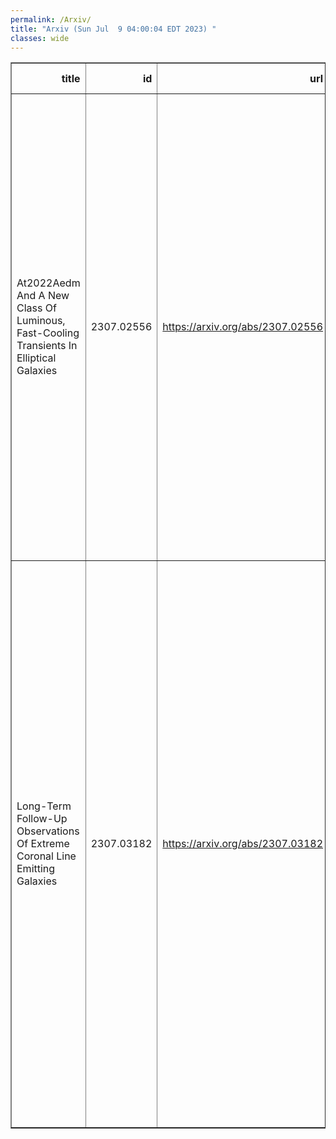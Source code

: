 ```yaml
---
permalink: /Arxiv/
title: "Arxiv (Sun Jul  9 04:00:04 EDT 2023) "
classes: wide
---
```

<table border="1" class="dataframe">
  <thead>
    <tr style="text-align: right;">
      <th>title</th>
      <th>id</th>
      <th>url</th>
      <th>authors</th>
      <th>Local Authors</th>
    </tr>
  </thead>
  <tbody>
    <tr>
      <td>At2022Aedm And A New Class Of Luminous, Fast-Cooling Transients In   Elliptical Galaxies</td>
      <td>2307.02556</td>
      <td><a href="https://arxiv.org/abs/2307.02556" target="_blank">https://arxiv.org/abs/2307.02556</a></td>
      <td>M. Nicholl, S. Srivastav, M. D. Fulton, S. Gomez, M. E. Huber, S. R. Oates, P. Ramsden, L. Rhodes, S. J. Smartt, K. W. Smith, A. Aamer, J. P. Anderson, F. E. Bauer, E. Berger, T. De Boer, K. C. Chambers, P. Charalampopoulos, T. -W. Chen, R. P. Fender, M. Fraser, H. Gao, D. A. Green, L. Galbany, B. P. Gompertz, M. Gromadzki, C. P. Gutiérrez, D. A. Howell, C. Inserra, P. G. Jonker, M. Kopsacheili, T. B. Lowe, E. A. Magnier, S. L. Mcgee, T. Moore, T. E. Müller-Bravo, T. Pessi, M. Pursiainen, A. Rest, E. J. Ridley, B. J. Shappee, X. Sheng, G. P. Smith, M. A. Tucker, J. Vinkó, R. J. Wainscoat, P. Wiseman, D. R. Young</td>
      <td>Michael Tucker</td>
    </tr>
    <tr>
      <td>Long-Term Follow-Up Observations Of Extreme Coronal Line Emitting   Galaxies</td>
      <td>2307.03182</td>
      <td><a href="https://arxiv.org/abs/2307.03182" target="_blank">https://arxiv.org/abs/2307.03182</a></td>
      <td>Peter Clark, Or Graur, Joseph Callow, Jessica Aguilar, Steven Ahlen, Joseph P. Anderson, Edo Berger, Thomas Brink, David Brooks, Ting-Wan Chen, Todd Claybaugh, Axel De La Macorra, Peter Doel, Alexei Filippenko, Jamie Forero-Romero, Sebastian Gomez, Mariusz Gromadzki, Klaus Honscheid, Cosimo Inserra, Theodore Kisner, Martin Landriau, Lydia Makrygianni, Marc Manera, Aaron Meisner, Ramon Miquel, John Moustakas, Tomás E. Müller-Bravo, Matt Nicholl, Jundan Nie, Francesca Onori, Antonella Palmese, Claire Poppett, Thomas Reynolds, Mehdi Rezaie, Graziano Rossi, Eusebio Sanchez, Michael Schubnell, Gregory Tarlé, Benjamin A. Weaver, Thomas Wevers, David R. Young, Weikang Zheng, Zhimin Zhou</td>
      <td>Klaus Honscheid</td>
    </tr>
  </tbody>
</table>